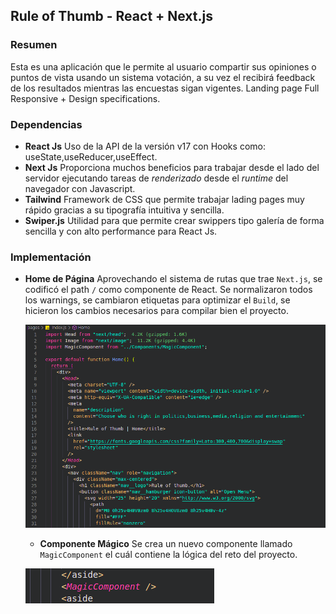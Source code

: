 ## Rule of Thumb - React + Next.js

### Resumen

Esta es una aplicación que le permite al usuario compartir sus opiniones o puntos de vista usando un sistema votación, a su vez el recibirá feedback de los resultados mientras las encuestas sigan vigentes. Landing page Full Responsive + Design specifications.

### Dependencias

- **React Js** Uso de la API de la versión v17 con Hooks como: useState,useReducer,useEffect.
- **Next Js** Proporciona muchos beneficios para trabajar desde el lado del servidor ejecutando tareas de _renderizado_ desde el _runtime_ del navegador con Javascript.
- **Tailwind** Framework de CSS que permite trabajar lading pages muy rápido gracias a su tipografía intuitiva y sencilla.
- **Swiper.js** Utilidad para que permite crear swippers tipo galería de forma sencilla y con alto performance para React Js.

### Implementación

- **Home de Página** Aprovechando el sistema de rutas que trae `Next.js`, se codificó el path `/` como componente de React. Se normalizaron todos los warnings, se cambiaron etiquetas para optimizar el `Build`, se hicieron los cambios necesarios para compilar bien el proyecto.

  ![Iniciativa de dejar volver componente index.html](./public/photo1.png)

  - **Componente Mágico** Se crea un nuevo componente llamado `MagicComponent` el cuál contiene la lógica del reto del proyecto.

  ![Componente MagicComponent](./public/photo2.png)
